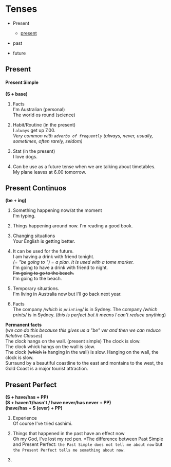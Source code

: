 # Tenses

* Present
	* [present](#present)

* past

* future

## Present
#### Present Simple  
**(S + base)**

1. Facts  
I'm Australian (personal)  
The world os round (science)  

2. Habit/Routine (in the present)  
I `always` get up 7.00.  
*Very common with `adverbs of frequently` (always, never, usually, sometimes, often rarely, seldom)*

3. Stat (in the present)  
I love dogs.  
4. Can be use as a future tense when we are talking about timetables.  
My plane leaves at 6.00 tomorrow.


## Present Continuos  
**(be + ing)**

1. Something happening now/at the moment  
I'm typing.  

2. Things happening around now.
I'm reading a good book.  

3. Changing situations  
Your English is getting better.

4. It can be used for the future.  
I am having a drink with friend tonight.  
*(= "be going to <inf>") = a plan. It is used with a tome marker.*  
I'm going to have a drink with friend to night.  
~~I'm going to go to the beach.~~  
I'm going to the beach.

5. Temporary situations.  
I'm living in Australia now but I'll go back next year.

6. Facts  
The company */which is `printing`/* is in Sydney.
The company */which prints/* is in Sydney. (*this is perfect but it means I can't reduce anything*)

**Permanent facts**  
(*we can do this because this gives us a "be" ver and then we can reduce Relative Clauses*)  
The clock hangs on the wall. (present simple) The clock is slow.  
The clock whick hangs on the wall is slow.  
The clock (~~which~~ ~~is~~ hanging in the wall) is slow.
Hanging on the wall, the clock is slow.  
Surraund by a beautiful coastline to the east and montains to the west, the Gold Coast is a major tourist attraction.

## Present Perfect  
**(S + have/has + PP)**  
**(S + haven't/hasn't / have never/has never + PP)**  
**(have/has + S (ever) + PP)**  

1. Experience  
Of course I've tried sashimi.

2. Things that happened in the past have an effect now  
Oh my God, I've lost my red pen.
*The difference between Past Simple and Present Perfect: `the Past Simple does not tell me about now` but `the Present Perfect tells me something about now`.

3. 
